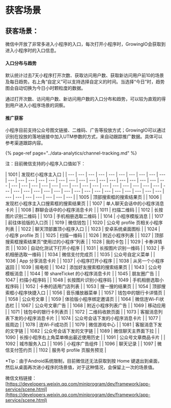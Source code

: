 # 获客场景

## 获客场景：

微信中开放了非常多进入小程序的入口，每次打开小程序时，GrowingIO会获取到进入小程序时的入口信息。

#### 入口分布与趋势

默认统计过去7天小程序打开次数、获取访问用户数、获取新访问用户前10的场景及每日趋势。右上角“自定义”可以支持选择自定义的时间。当选择“今日”时，趋势图会自动切换为今日小时颗粒度的数据。

通过打开次数、访问用户数、新访问用户数的入口分布和趋势，可以较为直观的得到用户进入小程序场景的洞察。



#### 推广获客

小程序目前支持公众号图文链接、二维码、广告等投放方式；GrowingIO可以通过识别在投放的落地链接中加入UTM参数的方式，来自动跟踪推广数据。具体可以参考渠道跟踪内容。

{% page-ref page="../data-analytics/channel-tracking.md" %}

注：目前微信支持的小程序入口值如下：

| 1001 | 发现栏小程序主入口 |
| --- | --- | --- | --- | --- | --- | --- | --- | --- | --- | --- | --- | --- | --- | --- | --- | --- | --- | --- | --- | --- | --- | --- | --- | --- | --- | --- | --- | --- | --- | --- | --- | --- | --- | --- | --- | --- | --- | --- | --- | --- | --- | --- | --- | --- | --- | --- | --- | --- | --- | --- | --- | --- | --- | --- | --- | --- | --- | --- | --- | --- | --- | --- | --- |
| 1005 | 顶部搜索框的搜索结果页 |
| 1006 | 发现栏小程序主入口搜索框的搜索结果页 |
| 1007 | 单人聊天会话中的小程序消息卡片 |
| 1008 | 群聊会话中的小程序消息卡片 |
| 1011 | 扫描二维码 |
| 1012 | 长按图片识别二维码 |
| 1013 | 手机相册选取二维码 |
| 1014 | 小程序模版消息 |
| 1017 | 前往体验版的入口页 |
| 1019 | 微信钱包 |
| 1020 | 公众号 profile 页相关小程序列表 |
| 1022 | 聊天顶部置顶小程序入口 |
| 1023 | 安卓系统桌面图标 |
| 1024 | 小程序 profile 页 |
| 1025 | 扫描一维码 |
| 1026 | 附近小程序列表 |
| 1027 | 顶部搜索框搜索结果页“使用过的小程序”列表 |
| 1028 | 我的卡包 |
| 1029 | 卡券详情页 |
| 1030 | 自动化测试下打开小程序 |
| 1031 | 长按图片识别一维码 |
| 1032 | 手机相册选取一维码 |
| 1034 | 微信支付完成页 |
| 1035 | 公众号自定义菜单 |
| 1036 | App 分享消息卡片 |
| 1037 | 小程序打开小程序 |
| 1038 | 从另一个小程序返回 |
| 1039 | 摇电视 |
| 1042 | 添加好友搜索框的搜索结果页 |
| 1043 | 公众号模板消息 |
| 1044 | 带 shareTicket 的小程序消息卡片 |
| 1045 | 朋友圈广告 |
| 1047 | 扫描小程序码 |
| 1048 | 长按图片识别小程序码 |
| 1049 | 手机相册选取小程序码 |
| 1052 | 卡券的适用门店列表 |
| 1053 | 搜一搜的结果页 |
| 1054 | 顶部搜索框小程序快捷入口 |
| 1056 | 音乐播放器菜单 |
| 1057 | 钱包中的银行卡详情页 |
| 1058 | 公众号文章 |
| 1059 | 体验版小程序绑定邀请页 |
| 1064 | 微信连Wi-Fi状态栏 |
| 1067 | 公众号文章广告 |
| 1068 | 附近小程序列表广告 |
| 1069 | 移动应用 |
| 1071 | 钱包中的银行卡列表页 |
| 1072 | 二维码收款页面 |
| 1073 | 客服消息列表下发的小程序消息卡片 |
| 1074 | 公众号会话下发的小程序消息卡片 |
| 1077 | 摇周边 |
| 1078 | 连Wi-Fi成功页 |
| 1079 | 微信游戏中心 |
| 1081 | 客服消息下发的文字链 |
| 1082 | 公众号会话下发的文字链 |
| 1089 | 微信聊天主界面下拉 |
| 1090 | 长按小程序右上角菜单唤出最近使用历史 |
| 1091 | 公众号文章商品卡片 |
| 1092 | 城市服务入口 |
| 1095 | 小程序广告组件 |
| 1096 | 聊天记录 |
| 1097 | 微信支付签约页 |
| 1102 | 服务号 profile 页服务预览 |

\*Tip：由于Android系统限制，目前微信还无法获取到按 Home 键退出到桌面，然后从桌面再次进小程序的场景值，对于这种情况，会保留上一次的场景值。

微信文档链接：[https://developers.weixin.qq.com/miniprogram/dev/framework/app-service/scene.html](https://developers.weixin.qq.com/miniprogram/dev/framework/app-service/scene.html)

#### 

